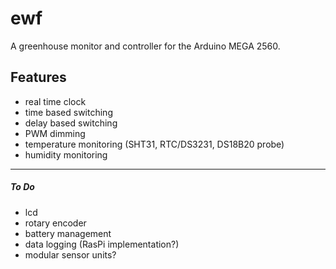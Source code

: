 # ewf

A greenhouse monitor and controller for the Arduino MEGA 2560.

## Features

- real time clock
- time based switching
- delay based switching
- PWM dimming
- temperature monitoring (SHT31, RTC/DS3231, DS18B20 probe)
- humidity monitoring

***

##### To Do

- lcd
- rotary encoder
- battery management
- data logging (RasPi implementation?)
- modular sensor units?

<!---Notes





--->